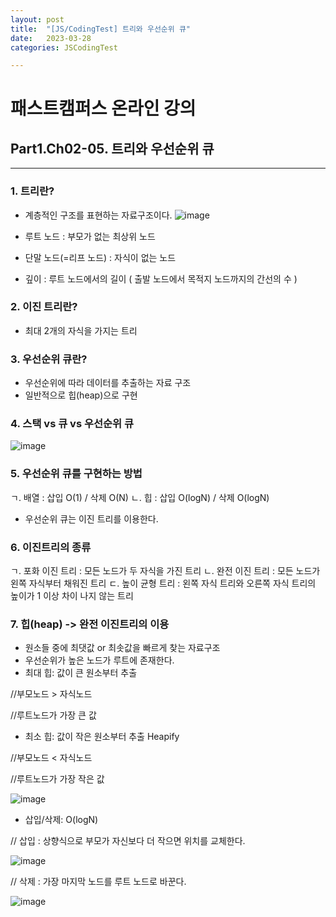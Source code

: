 ```yaml
---
layout: post
title:  "[JS/CodingTest] 트리와 우선순위 큐"
date:   2023-03-28
categories: JSCodingTest

---
```


# 패스트캠퍼스 온라인 강의 
## Part1.Ch02-05. 트리와 우선순위 큐

--- 

### 1. 트리란?

* 계층적인 구조를 표현하는 자료구조이다. 
![image](https://user-images.githubusercontent.com/88815795/228222363-af00dd01-251e-4ece-939b-d802710cc002.png)

* 루트 노드 : 부모가 없는 최상위 노드
* 단말 노드(=리프 노드) : 자식이 없는 노드
* 깊이 : 루트 노드에서의 길이 ( 출발 노드에서 목적지 노드까지의 간선의 수 )

### 2. 이진 트리란?

* 최대 2개의 자식을 가지는 트리

### 3. 우선순위 큐란?

* 우선순위에 따라 데이터를 추출하는 자료 구조
* 일반적으로 힙(heap)으로 구현

### 4. 스택 vs 큐 vs 우선순위 큐

![image](https://user-images.githubusercontent.com/88815795/228223700-a00d0d60-26ed-4fa4-9f33-7243f4b1d2a0.png)

### 5. 우선순위 큐를 구현하는 방법

ㄱ. 배열 : 삽입 O(1) / 삭제 O(N)
ㄴ. 힙 : 삽입 O(logN) / 삭제 O(logN)

* 우선순위 큐는 이진 트리를 이용한다. 

### 6. 이진트리의 종류

ㄱ. 포화 이진 트리 : 모든 노드가 두 자식을 가진 트리
ㄴ. 완전 이진 트리 : 모든 노드가 왼쪽 자식부터 채워진 트리
ㄷ. 높이 균형 트리 : 왼쪽 자식 트리와 오른쪽 자식 트리의 높이가 1 이상 차이 나지 않는 트리 

### 7. 힙(heap) -> 완전 이진트리의 이용

* 원소들 중에 최댓값 or 최솟값을 빠르게 찾는 자료구조
* 우선순위가 높은 노드가 루트에 존재한다.
* 최대 힙: 값이 큰 원소부터 추출 

//부모노드 > 자식노드 

//루트노드가 가장 큰 값

* 최소 힙: 값이 작은 원소부터 추출 Heapify

//부모노드 < 자식노드

//루트노드가 가장 작은 값

![image](https://user-images.githubusercontent.com/88815795/228225876-e7f671b9-a365-448a-91c5-aa9f02220978.png)


* 삽입/삭제: O(logN)

// 삽입 : 상향식으로 부모가 자신보다 더 작으면 위치를 교체한다.

![image](https://user-images.githubusercontent.com/88815795/228226240-8288c56e-502d-45b3-8cb9-f76f8c94b91c.png)

// 삭제 : 가장 마지막 노드를 루트 노드로 바꾼다.

![image](https://user-images.githubusercontent.com/88815795/228226268-005d4e76-ecf2-4764-8c19-6881bc8c86b4.png)





